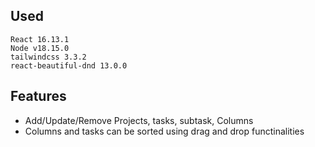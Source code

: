 ## Used
    React 16.13.1
    Node v18.15.0
    tailwindcss 3.3.2
    react-beautiful-dnd 13.0.0

## Features
- Add/Update/Remove Projects, tasks, subtask, Columns
- Columns and tasks can be sorted using drag and drop functinalities
